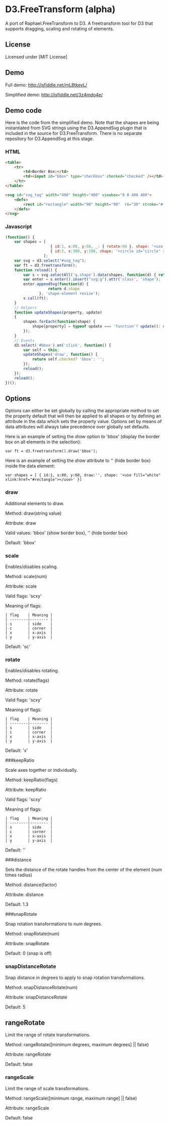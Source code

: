 # D3.FreeTransform (alpha)
A port of Raphael.FreeTransform to D3. A freetransform tool for D3 that supports dragging, scaling and rotating of elements.

## License
Licensed under [MIT License]

## Demo
Full demo: http://jsfiddle.net/mL8tkevL/

Simplified demo: http://jsfiddle.net/3z4mdo4e/

## Demo code
Here is the code from the simplified demo.  Note that the shapes are being instantiated from SVG strings using the D3.AppendSvg plugin that is included in the source for D3.FreeTransform. There is no separate repository for D3.AppendSvg at this stage.
### HTML
```html
<table>
    <tr>
        <td>Border Box:</td>
        <td><input id="bbox" type="checkbox" checked="checked" /></td>
    </tr>
</table>

<svg id="svg_tag" width="400" height="400" viewbox="0 0 400 400">
    <defs>
        <rect id="rectangle" width="90" height="90"  rx="30" stroke="#f89938"></rect>
    </defs>
</svg>
```

### Javascript
```javascript
(function() {
    var shapes = [
                    { id:1, x:80, y:60, _: { rotate:60 }, shape: '<use fill="white" xlink:href="#rectangle"></use>' },
                    { id:2, x:300, y:100, shape: '<circle id="circle" r="50" fill="grey" stroke="blue"></circle>' }
                 ];
    var svg = d3.select("#svg_tag");
    var ft = d3.freetransform();
    function reload() {        
        var s = svg.selectAll('g.shape').data(shapes, function(d) { return d.id });
        var enter = s.enter().insert("svg:g").attr('class', 'shape');
        enter.appendSvg(function(d) {
                   return d.shape
               }, 'shape-element resize');
        s.call(ft);
    }
    // Helpers
    function updateShapes(property, update) 
    {
        shapes.forEach(function(shape) {
            shape[property] = typeof update === 'function'? update(): update;
        }); 
    }
    // Events
    d3.select('#bbox').on('click', function() {
        var self = this;
        updateShapes('draw', function() {
            return self.checked? 'bbox': '';
        });
        reload();
    });
    reload();
})();
```

## Options
Options can either be set globally by calling the appropriate method to set the property default that will then be applied to all shapes or by defining an attribute in the data which sets the property value. Options set by means of data attributes will always take precedence over globally set defaults.

Here is an example of setting the _draw_ option to 'bbox' (display the border box on all elements in the selection):
```
var ft = d3.freetransform().draw('bbox');
```

Here is an example of setting the _draw_ attribute to '' (hide border box) inside the data element:
```
var shapes = [ { id:1, x:80, y:60, draw:'', shape: '<use fill="white" xlink:href="#rectangle"></use>' }]
```

### draw

Additional elements to draw.

Method: draw(string value)

Attribute: draw

Valid values: 'bbox' (show border box), '' (hide border box)

Default: 'bbox'

### scale

Enables/disables scaling.

Method: scale(num)

Attribute: scale

Valid flags: 'scxy'

Meaning of flags:

    | flag    | Meaning |
    | --------|-------- |
    | s       | side    |
    | c       | corner  |
    | x       | x-axis  |
    | y       | y-axis  |

Default: 'sc'

### rotate

Enables/disables rotating.

Method: rotate(flags)

Attribute: rotate

Valid flags: 'scxy'

Meaning of flags: 

    | flag    | Meaning |
    | --------|-------- |
    | s       | side    |
    | c       | corner  |
    | x       | x-axis  |
    | y       | y-axis  |

Default: 'x'

###keepRatio

Scale axes together or individually.

Method: keepRatio(flags)

Attribute: keepRatio

Valid flags: 'scxy'

Meaning of flags: 

    | flag    | Meaning |
    | --------|-------- |
    | s       | side    |
    | c       | corner  |
    | x       | x-axis  |
    | y       | y-axis  |


Default: ''

###distance

Sets the distance of the rotate handles from the center of the element (num times radius)

Method: distance(factor)

Attribute: distance

Default: 1.3

###snapRotate

Snap rotation transformations to num degrees.

Method: snapRotate(num)

Attribute: snapRotate

Default: 0 (snap is off)

### snapDistanceRotate

Snap distance in degrees to apply to snap rotation transformations.

Method: snapDistanceRotate(num)

Attribute: snapDistanceRotate

Default: 5

## rangeRotate

Limit the range of rotate transformations.

Method: rangeRotate([minimum degrees, maximum degrees] || false)

Attribute: rangeRotate

Default: false

### rangeScale

Limit the range of scale transformations.

Method: rangeScale([minimum range, maximum range] || false)

Attribute: rangeScale

Default: false







